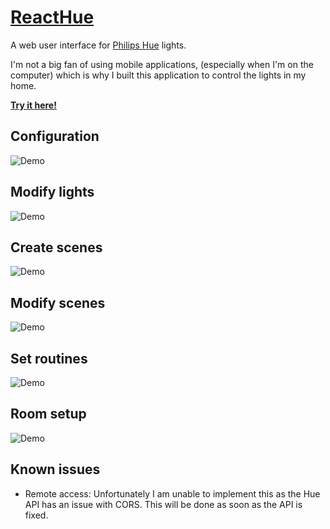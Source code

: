 # [ReactHue](http://naxulanth.github.io/reacthue/)

A web user interface for [Philips Hue](https://www2.meethue.com/en-us) lights.

I'm not a big fan of using mobile applications, (especially when I'm on the computer) which is why I built this application to control the lights in my home.

[**Try it here!**]()

## Configuration

![Demo](https://s3.eu-central-1.amazonaws.com/www.deniz.gg/config.gif)

## Modify lights

![Demo](https://s3.eu-central-1.amazonaws.com/www.deniz.gg/modify_lights.gif)

## Create scenes

![Demo](https://s3.eu-central-1.amazonaws.com/www.deniz.gg/create_scene.gif)

## Modify scenes

![Demo](https://s3.eu-central-1.amazonaws.com/www.deniz.gg/modify_scene.gif)

## Set routines

![Demo](https://s3.eu-central-1.amazonaws.com/www.deniz.gg/routines.gif)

## Room setup

![Demo](https://s3.eu-central-1.amazonaws.com/www.deniz.gg/room_setup.gif)

## Known issues

- Remote access: Unfortunately I am unable to implement this as the Hue API has an issue with CORS. This will be done as soon as the API is fixed.

